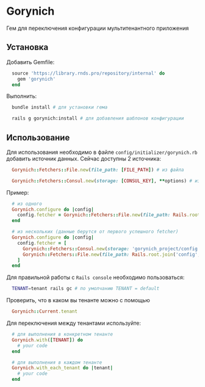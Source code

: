 # Gorynich
Гем для переключения конфигурации мультитенантного приложения

## Установка
Добавить Gemfile:

```ruby
  source 'https://library.rnds.pro/repository/internal' do
    gem 'gorynich'
  end
```

Выполнить:

```bash
  bundle install # для установки гема

  rails g gorynich:install # для добавления шаблонов конфигурации
```

## Использование
Для использования необходимо в файле `config/initializer/gorynich.rb` добавить источник данных. Сейчас доступны 2 источника:

```ruby
  Gorynich::Fetchers::File.new(file_path: [FILE_PATH]) # из файла

  Gorynich::Fetchers::Consul.new(storage: [CONSUL_KEY], **options) # из консула (options - параметры гема https://github.com/WeAreFarmGeek/diplomat)
```

Пример:

```ruby
  # из одного
  Gorynich.configure do |config|
    config.fetcher = Gorynich::Fetchers::File.new(file_path: Rails.root.join('config', 'gorynich_config.yml'))
  end

  # из нескольких (данные берутся от первого успешного fetcher)
  Gorynich.configure do |config|
    config.fetcher = [
      Gorynich::Fetchers::Consul.new(storage: 'gorynich_project/config'),
      Gorynich::Fetchers::File.new(file_path: Rails.root.join('config', 'gorynich_config.yml'))
    ]
  end
```

Для правильной работы с `Rails console` необходимо пользоваться:

```bash
  TENANT=tenant rails gc # по умолчанию TENANT = default
```

Проверить, что в каком вы тенанте можно с помощью

```ruby
  Gorynich::Current.tenant
```

Для переключения между тенантами используйте:

```ruby
  # для выполнения в конкретном тенанте
  Gorynich.with([TENANT]) do
    # your code
  end

  # для выполнения в каждом тенанте
  Gorynich.with_each_tenant do |tenant|
    # your code
  end
```
